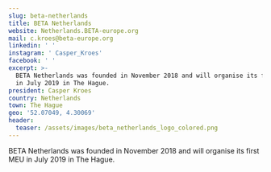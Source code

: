 ```yaml
---
slug: beta-netherlands
title: BETA Netherlands
website: Netherlands.BETA-europe.org
mail: c.kroes@beta-europe.org
linkedin: ' '
instagram: ' Casper_Kroes'
facebook: ' '
excerpt: >-
  BETA Netherlands was founded in November 2018 and will organise its first MEU
  in July 2019 in The Hague.
president: Casper Kroes
country: Netherlands
town: The Hague
geo: '52.07049, 4.30069'
header:
  teaser: /assets/images/beta_netherlands_logo_colored.png
---
```


BETA Netherlands was founded in November 2018 and will organise its first MEU in July 2019 in The Hague.
